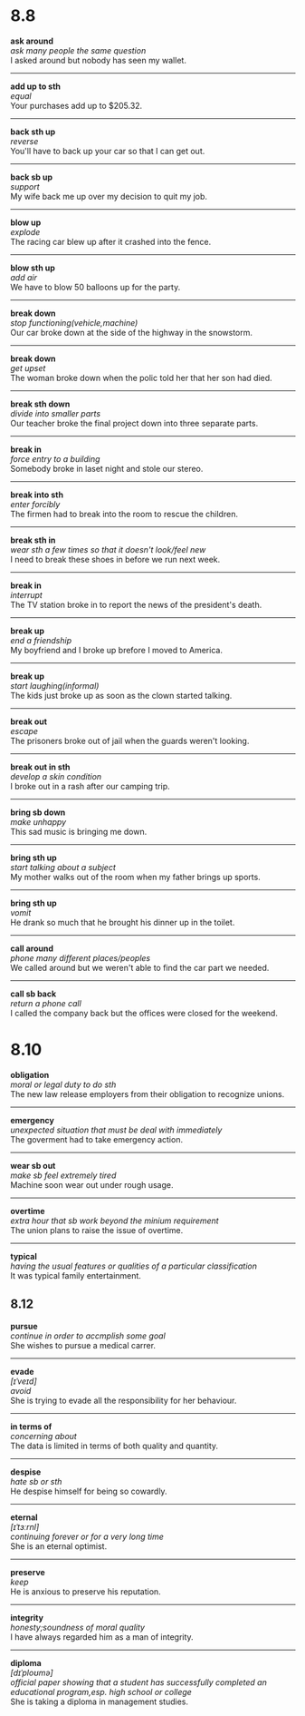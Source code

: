 # 8.8  
**ask around**      
_ask many people the same question_    
I asked around but nobody has seen my wallet. 
***    
**add up to sth**    
_equal_   
Your purchases add up to $205.32.   
*** 
**back sth up**    
_reverse_   
You'll have to back up your car so that I can get out.
***
**back sb up**    
_support_   
My wife back me up over my decision to quit my job.
***
**blow up**    
_explode_   
The racing car blew up after it crashed into the fence.
***
**blow sth up**    
_add air_   
We have to blow 50 balloons up for the party.
***
**break down**    
_stop functioning(vehicle,machine)_   
Our car broke down at the side of the highway in the snowstorm.
***
**break down**    
_get upset_   
The woman broke down when the polic told her that her son had died.
***
**break sth down**    
_divide into smaller parts_   
Our teacher broke the final project down into three separate parts.
***
**break in**    
_force entry to a building_   
Somebody broke in laset night and stole our stereo.
***
**break into sth**    
_enter forcibly_   
The firmen had to break into the room to rescue the children.
***
**break sth in**    
_wear sth a few times so that it doesn't look/feel new_   
I need to break these shoes in before we run next week.
***
**break in**    
_interrupt_   
The TV station broke in to report the news of the president's death.
***
**break up**    
_end a friendship_   
My boyfriend and I broke up brefore I moved to America.
***
**break up**    
_start laughing(informal)_   
The kids just broke up as soon as the clown started talking.
***
**break out**    
_escape_   
The prisoners broke out of jail when the guards weren't looking.
***
**break out in sth**    
_develop a skin condition_   
I broke out in a rash after our camping trip.
***
**bring sb down**    
_make unhappy_   
This sad music is bringing me down.
***
**bring sth up**    
_start talking about a subject_   
My mother walks out of the room when my father brings up sports.
***
**bring sth up**    
_vomit_   
He drank so much that he brought his dinner up in the toilet.
***
**call around**    
_phone many different places/peoples_   
We called around but we weren't able to find the car part we needed.
***
**call sb back**    
_return a phone call_   
I called the company back but the offices were closed for the weekend.     
# 8.10
**obligation**    
_moral or legal duty to do sth_   
The new law release employers from their obligation to recognize unions.    
***
**emergency**    
_unexpected situation that must be deal with immediately_   
The goverment had to take emergency action.
***
**wear sb out**    
_make sb feel extremely tired_   
Machine soon wear out under rough usage.
***
**overtime**    
_extra hour that sb work beyond the minium requirement_   
The union plans to raise the issue of overtime.
***
**typical**    
_having the usual features or qualities of a particular classification_   
It was typical family entertainment.
## 8.12
**pursue**    
_continue in order to accmplish some goal_      
She wishes to pursue a medical carrer.
***
**evade**     
_[ɪˈveɪd]_         
_avoid_      
She is trying to evade all the responsibility for her behaviour.
***
**in terms of**    
_concerning about_     
The data is limited in terms of both quality and quantity.
***
**despise**     
_hate sb or sth_        
He despise himself for being so cowardly.
***  
**eternal**     
_[ɪˈtɜːrnl]_     
_continuing forever or for a very long time_       
She is an eternal optimist.     
***   
**preserve**       
_keep_       
He is anxious to preserve his reputation.   
***    
**integrity**    
_honesty;soundness of moral quality_       
I have always regarded him as a man of integrity.    
***      
**diploma**    
_[dɪˈploʊmə]_    
_official paper showing that a student has successfully completed an educational program,esp. high school or college_     
She is taking a diploma in management studies.    
